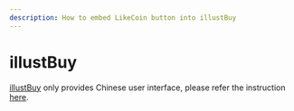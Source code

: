 ```yaml
---
description: How to embed LikeCoin button into illustBuy
---
```


# illustBuy

[illustBuy](https://illustbuy.com/) only provides Chinese user interface, please refer the instruction [here](https://docs.like.co/v/zh/user-guide/likecoin-button/illustbuy).

